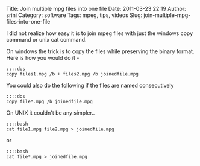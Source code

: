Title: Join multiple mpg files into one file
Date: 2011-03-23 22:19
Author: srini
Category: software
Tags: mpeg, tips, videos
Slug: join-multiple-mpg-files-into-one-file

I did not realize how easy it is to join mpeg files with just the
windows copy command or unix cat command.

On windows the trick is to copy the files while preserving the binary
format. Here is how you would do it -  

    ::::dos  
    copy files1.mpg /b + files2.mpg /b joinedfile.mpg  

You could also do the following if the files are named consecutively  

    ::::dos  
    copy file*.mpg /b joinedfile.mpg  
    

On UNIX it couldn't be any simpler..  

    ::::bash  
    cat file1.mpg file2.mpg > joinedfile.mpg  
      

or  

    ::::bash  
    cat file*.mpg > joinedfile.mpg  
    


